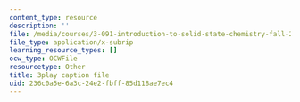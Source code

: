 ```yaml
---
content_type: resource
description: ''
file: /media/courses/3-091-introduction-to-solid-state-chemistry-fall-2018/236c0a5e6a3c24e2fbff85d118ae7ec4_UzDqh-1Koyc.srt
file_type: application/x-subrip
learning_resource_types: []
ocw_type: OCWFile
resourcetype: Other
title: 3play caption file
uid: 236c0a5e-6a3c-24e2-fbff-85d118ae7ec4
---
```

